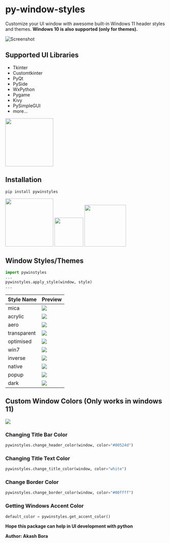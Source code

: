 # py-window-styles

Customize your UI window with awesome built-in Windows 11 header styles and themes.
**Windows 10 is also supported (only for themes).**

![Screenshot](https://github.com/Akascape/py-window-styles/assets/89206401/986062c0-30a0-4289-929a-e5e2440b8dd1)

## Supported UI Libraries
- Tkinter
- Customtkinter
- PyQt
- PySide
- WxPython
- Pygame
- Kivy
- PySimpleGUI
- more...

[<img src="https://img.shields.io/badge/View-Examples-informational?&color=darkblue&style=for-the-badge" width="150">](https://github.com/Akascape/py-window-styles/blob/main/Example_Documentation.md)

## Installation
```
pip install pywinstyles
```
<img src="https://img.shields.io/badge/Platform-Windows-informational?" width="150"> [<img src="https://img.shields.io/pypi/v/pywinstyles?style=flat" width="90">](https://pypi.org/project/pywinstyles)
[<img src="https://static.pepy.tech/badge/pywinstyles" width="130">](https://pepy.tech/project/pywinstyles)

## Window Styles/Themes
```python
import pywinstyles
...
pywinstyles.apply_style(window, style)
...
```
| Style Name | Preview |
|-----------| ------------|
| mica |  ![](https://user-images.githubusercontent.com/89206401/222347983-d840bee2-a100-40b4-a418-1a604bfc67d4.jpg) |
| acrylic | ![](https://github.com/Akascape/py-window-styles/assets/89206401/cbd54b23-0626-44c7-a89a-6359517ed1a5) |
| aero | ![](https://user-images.githubusercontent.com/89206401/223035861-ca4a1c52-7475-43a9-b197-1c06bb4ecec7.jpg)|
| transparent | ![](https://github.com/Akascape/py-window-styles/assets/89206401/317e9c4e-be27-444e-aa22-02b625e94960)  |
| optimised | ![](https://user-images.githubusercontent.com/89206401/246128698-726ba674-843b-46ef-8a4d-8732b66a13a3.jpg) |
| win7 | ![](https://github.com/Akascape/py-window-styles/assets/89206401/b01585b4-0e50-471d-ae34-c3eec9607511) |
| inverse | ![](https://github.com/Akascape/py-window-styles/assets/89206401/b7c18335-7498-43ca-bea2-6c35255a7c92) |
| native |  ![](https://github.com/Akascape/py-window-styles/assets/89206401/3047d165-006f-4386-88a8-b5272f740ed2) |
| popup | ![](https://github.com/Akascape/py-window-styles/assets/89206401/dac6672e-99e8-4abc-b779-aed25c32ed09) |
| dark | ![](https://github.com/Akascape/py-window-styles/assets/89206401/ca41fa22-ed9d-437f-8574-bf0a13218747) |

## Custom Window Colors (Only works in windows 11)
![](https://user-images.githubusercontent.com/89206401/222352861-8af5703c-a64c-4c67-9192-29ffa0e3b4b5.jpg)
### Changing Title Bar Color
```python
pywinstyles.change_header_color(window, color="#00524d")  
```
### Changing Title Text Color
```python
pywinstyles.change_title_color(window, color="white") 
```
### Change Border Color
```python
pywinstyles.change_border_color(window, color="#00ffff")
```

### Getting Windows Accent Color
```python
default_color = pywinstyles.get_accent_color()
```

**Hope this package can help in UI development with python**

**Author: Akash Bora**

